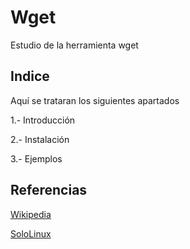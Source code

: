 # Wget
Estudio de la herramienta wget
## Indice
Aquí se trataran los siguientes apartados

1.- Introducción

2.- Instalación

3.- Ejemplos

## Referencias
[Wikipedia](https://es.wikipedia.org/wiki/GNU_Wget)

[SoloLinux](https://www.sololinux.es/descargar-archivos-y-sitios-web-con-wget)

